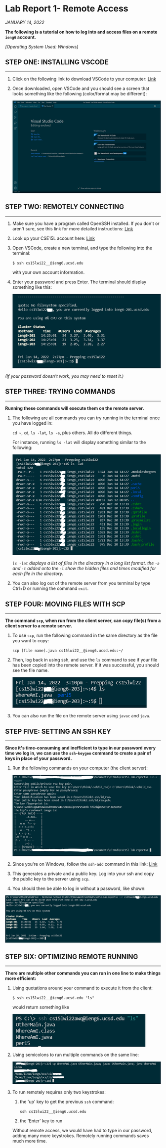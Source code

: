 # Lab Report 1- Remote Access
*JANUARY 14, 2022*

**The following is a tutorial on how to log into and access files on a remote `ieng6` account.**

*[Operating System Used: Windows]*

## STEP ONE: INSTALLING VSCODE
---

1. Click on the following link to download VSCode to your computer: [Link](https://code.visualstudio.com/)
2. Once downloaded, open VSCode and you should see a screen that looks something like the following (color/format may be different): 

    ![Image](vscode_welcome_page.PNG)

## STEP TWO: REMOTELY CONNECTING
---

1. Make sure you have a program called OpenSSH installed. If you don't or aren't sure, see this link for more detailed instructions: [Link](https://docs.microsoft.com/en-us/windows-server/administration/openssh/openssh_install_firstuse)
2. Look up your CSE15L account here: [Link](https://sdacs.ucsd.edu/~icc/index.php)
3. Open VSCode, create a new terminal, and type the following into the terminal:

    `$ ssh cs15lwi22__@ieng6.ucsd.edu`

    with your own account information.

4. Enter your password and press Enter. The terminal should display something like this:

    ![Image](ssh_login_terminal.PNG)

*(If your password doesn't work, you may need to reset it.)*

## STEP THREE: TRYING COMMANDS
---

**Running these commands will execute them on the remote server.**

1. The following are all commands you can try running in the terminal once you have logged in:

    `cd ~`, `cd`, `ls -lat`, `ls -a`, plus others. All do different things.

    For instance, running `ls -lat` will display something similar to the following:

    ![Image](ls_lat_command.PNG)

    *`ls -lat`  displays a list of files in the directory in a long list format. the `-a` and `-t` added onto the `-l` show the hidden files and times modified for each file in the directory.*

2. You can also log out of the remote server from you terminal by type Ctrl+D or running the command `exit`.

## STEP FOUR: MOVING FILES WITH SCP
---

**The command `scp`, when run from the client server, can copy file(s) from a client server to a remote server.** 

1. To use `scp`, run the following command in the same directory as the file you want to copy:

    `scp [file name].java cs15lwi22__@ieng6.ucsd.edu:~/`

2. Then, log back in using ssh, and use the `ls` command to see if your file has been copied into the remote server. If it was successful, you should see the file name.

    ![Image](scp_ls.PNG)

3. You can also run the file on the remote server using `javac` and `java`.

## STEP FIVE: SETTING AN SSH KEY
---

**Since it's time-consuming and inefficient to type in our password every time we log in, we can use the `ssh-keygen` command to create a pair of keys in place of your password.**

1. Run the following commands on your computer (the client server):

    ![Image](keygen.PNG)

2. Since you're on Windows, follow the `ssh-add` command in this link: [Link](https://docs.microsoft.com/en-us/windows-server/administration/openssh/openssh_keymanagement#user-key-generation)

3. This generates a private and a public key. Log into your ssh and copy the public key to the server using `scp`.

4. You should then be able to log in without a password, like shown:

![Image](ssh_login.PNG)

## STEP SIX: OPTIMIZING REMOTE RUNNING
---
**There are multiple other commands you can run in one line to make things more efficient:**

1. Using quotations around your command to execute it from the client:

    `$ ssh cs15lwi22__@ieng6.ucsd.edu "ls"`

    would return something like

    ![Image](ls_remote.PNG)


2. Using semicolons to run multiple commands on the same line:

    ![Image](multiple_commands.PNG)

3. To run remotely requires only two keystrokes:
    1. the 'up' key to get the previous `ssh` command: 
    
        `ssh cs15lwi22__@ieng6.ucsd.edu` 

    2. the 'Enter' key to run

    Without remote access, we would have had to type in our password, adding many more keystrokes. Remotely running commands saves much more time.
    



